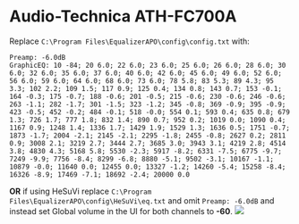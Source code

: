 # Audio-Technica ATH-FC700A
Replace `C:\Program Files\EqualizerAPO\config\config.txt` with:
```
Preamp: -6.0dB
GraphicEQ: 10 -84; 20 6.0; 22 6.0; 23 6.0; 25 6.0; 26 6.0; 28 6.0; 30 6.0; 32 6.0; 35 6.0; 37 6.0; 40 6.0; 42 6.0; 45 6.0; 49 6.0; 52 6.0; 56 6.0; 59 6.0; 64 6.0; 68 6.0; 73 6.0; 78 5.8; 83 5.3; 89 4.3; 95 3.3; 102 2.2; 109 1.5; 117 0.9; 125 0.4; 134 0.8; 143 0.7; 153 -0.1; 164 -0.3; 175 -0.7; 188 -0.6; 201 -0.5; 215 -0.6; 230 -0.6; 246 -0.6; 263 -1.1; 282 -1.7; 301 -1.5; 323 -1.2; 345 -0.8; 369 -0.9; 395 -0.9; 423 -0.5; 452 -0.2; 484 -0.1; 518 -0.0; 554 0.1; 593 0.4; 635 0.8; 679 1.3; 726 1.7; 777 1.8; 832 1.4; 890 0.7; 952 0.2; 1019 0.0; 1090 0.4; 1167 0.9; 1248 1.4; 1336 1.7; 1429 1.9; 1529 1.3; 1636 0.5; 1751 -0.7; 1873 -1.7; 2004 -2.1; 2145 -2.1; 2295 -1.8; 2455 -0.8; 2627 0.2; 2811 0.9; 3008 2.1; 3219 2.7; 3444 2.7; 3685 3.0; 3943 3.1; 4219 2.8; 4514 3.8; 4830 4.3; 5168 5.8; 5530 -2.3; 5917 -8.2; 6331 -7.5; 6775 -9.7; 7249 -9.9; 7756 -8.4; 8299 -6.8; 8880 -5.1; 9502 -3.1; 10167 -1.1; 10879 -0.0; 11640 0.0; 12455 0.0; 13327 -1.2; 14260 -5.4; 15258 -8.4; 16326 -8.9; 17469 -7.1; 18692 -2.4; 20000 0.0
```
**OR** if using HeSuVi replace `C:\Program Files\EqualizerAPO\config\HeSuVi\eq.txt` and omit `Preamp: -6.0dB` and instead set Global volume in the UI for both channels to **-60**.
![](https://raw.githubusercontent.com/jaakkopasanen/AutoEq/master/results/Sonoma%20Model%20One/headphoncecom/onear/Audio-Technica%20ATH-FC700A/Audio-Technica%20ATH-FC700A.png)